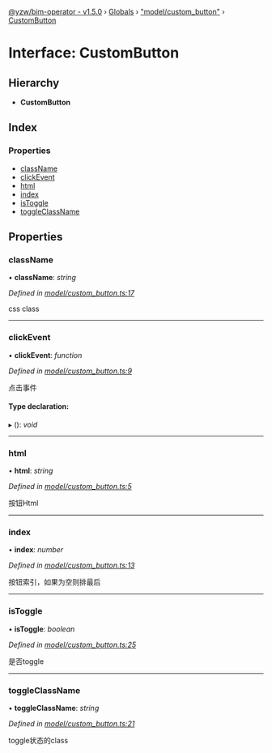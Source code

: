[@yzw/bim-operator - v1.5.0](../README.md) › [Globals](../globals.md) › ["model/custom_button"](../modules/_model_custom_button_.md) › [CustomButton](_model_custom_button_.custombutton.md)

# Interface: CustomButton

## Hierarchy

* **CustomButton**

## Index

### Properties

* [className](_model_custom_button_.custombutton.md#classname)
* [clickEvent](_model_custom_button_.custombutton.md#clickevent)
* [html](_model_custom_button_.custombutton.md#html)
* [index](_model_custom_button_.custombutton.md#index)
* [isToggle](_model_custom_button_.custombutton.md#istoggle)
* [toggleClassName](_model_custom_button_.custombutton.md#toggleclassname)

## Properties

###  className

• **className**: *string*

*Defined in [model/custom_button.ts:17](https://github.com/youkaisteve/bim-operator/blob/d807e84/src/model/custom_button.ts#L17)*

css class

___

###  clickEvent

• **clickEvent**: *function*

*Defined in [model/custom_button.ts:9](https://github.com/youkaisteve/bim-operator/blob/d807e84/src/model/custom_button.ts#L9)*

点击事件

#### Type declaration:

▸ (): *void*

___

###  html

• **html**: *string*

*Defined in [model/custom_button.ts:5](https://github.com/youkaisteve/bim-operator/blob/d807e84/src/model/custom_button.ts#L5)*

按钮Html

___

###  index

• **index**: *number*

*Defined in [model/custom_button.ts:13](https://github.com/youkaisteve/bim-operator/blob/d807e84/src/model/custom_button.ts#L13)*

按钮索引，如果为空则排最后

___

###  isToggle

• **isToggle**: *boolean*

*Defined in [model/custom_button.ts:25](https://github.com/youkaisteve/bim-operator/blob/d807e84/src/model/custom_button.ts#L25)*

是否toggle

___

###  toggleClassName

• **toggleClassName**: *string*

*Defined in [model/custom_button.ts:21](https://github.com/youkaisteve/bim-operator/blob/d807e84/src/model/custom_button.ts#L21)*

toggle状态的class
